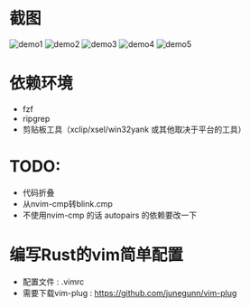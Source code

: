 # 截图
![demo1](./demo_png/demo1.png)
![demo2](./demo_png/demo2.png)
![demo3](./demo_png/demo3.png)
![demo4](./demo_png/demo4.png)
![demo5](./demo_png/demo5.png)

# 依赖环境
- fzf 
- ripgrep 
- 剪贴板工具（xclip/xsel/win32yank 或其他取决于平台的工具）

# TODO: 
- 代码折叠
- 从nvim-cmp转blink.cmp 
- 不使用nvim-cmp 的话 autopairs 的依赖要改一下

# 编写Rust的vim简单配置 
- 配置文件 : .vimrc
- 需要下载vim-plug : https://github.com/junegunn/vim-plug
